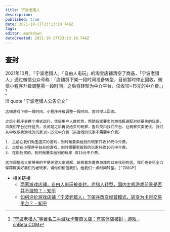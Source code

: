 ```yaml
---
title: 宁波老猎人
description: 
published: true
date: 2021-10-17T23:13:10.748Z
tags:
editor: markdown
dateCreated: 2021-10-17T23:13:10.748Z
---
```


## 查封

2021年10月，「宁波老猎人」「自由人电玩」的淘宝店铺清空了商品，「宁波老猎人」通过微信公众号称：「店铺将下架一段时间准备转型，目前暂时停止回收，微信小程序升级调整需一段时间，之后将转型为中介平台，仅收10~15元的中介费。」[^0893]

[^0893]: [“宁波老猎人”等著名二手游戏卡带商关店：有实体店被封 - 游戏 - cnBeta.COM](https://web.archive.org/web/20211016012959/https://hot.cnbeta.com/articles/game/1190893.htm)

!!! quote "宁波老猎人公告全文"

    店铺游戏下架一段时间，小程序升级调整一段时间，暂时停止回收。

    之后小程序会换个模式运行，凭借用户人数优势，帮助玩家要卖的游戏极速配对给要买的玩家，由我们平台进行验货，没问题之后再发给买的玩家，售后交由我们平台，让玩家买卖无忧，我们从中收取卖游戏的玩家10-15元中介费（买游戏的玩家不需要中介费）

    1. 之前在我们淘宝店买的游戏，到时候要卖给别的玩家只收10元中介费。
    2. 之后在小程序平台买的游戏，到时候要卖给别的玩家只收10元中介费。
    3. 在别处买的，到时候要卖给别的玩家 收15元中介费。

    这次调整给大家带来的不便还望大家理解，玩家着急置换游戏可以先找别的店。我们也会尽全力保障服务好我们的老玩家，请你们相信我们，给我们一点时间转型。[^ZU8GP]

[^ZU8GP]: [店铺游戏下架一段时间，望大家理解。 - 宁波老猎人](https://web.archive.org/web/20211022155446/https://mp.weixin.qq.com/s/FD_go-msqlh-ZU8GP6J51w)

+ 相关链接
    + [两家游戏店铺，自由人电玩被查封，老猎人转型，国内主机游戏前景是否并不理想？ - 知乎](https://web.archive.org/web/20211020010001/https://www.zhihu.com/question/492774446)
    + [如何评价游戏店铺「宁波老猎人」下架并改变经营模式，转变为卡带交易平台？ - 知乎](https://web.archive.org/web/20211022155143/https://www.zhihu.com/question/492468881)

